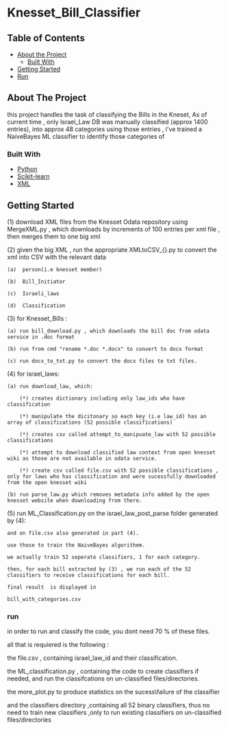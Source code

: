 # Knesset_Bill_Classifier




<!-- TABLE OF CONTENTS -->
## Table of Contents

* [About the Project](#about-the-project)
  * [Built With](#built-with)
* [Getting Started](#getting-started)
* [Run](#run)



<!-- ABOUT THE PROJECT -->
## About The Project

this project handles the task of classifying the Bills in the Kneset,
As of current time , only Israel_Law DB was manually classified (approx 1400 entries), into approx 48 categories
using those entries , i've trained a NaiveBayes ML classifier to identify those categories of 



### Built With
* [Python](https://www.python.org/)
* [Scikit-learn](https://scikit-learn.org/)
* [XML](https://docs.python.org/3/library/xml.etree.elementtree.html)


## Getting Started
  (1) download XML files from the Knesset Odata repository using MergeXML.py , which downloads by increments of 100 entries per xml file , then merges them to one big xml
 
 (2) given the big XML , run the appropriate XMLtoCSV_{}.py   to convert the xml into CSV with the relevant data
 
    (a)  person(i.e knesset member)
    
    (b)  Bill_Initiator
    
    (c)  Israeli_laws
    
    (d)  Classification
    
 (3) for Knesset_Bills :
 
    (a) run bill_download.py , which downloads the bill doc from odata service in .doc format
    
    (b) run from cmd "rename *.doc *.docx" to convert to docx format
    
    (c) run docx_to_txt.py to convert the docx files to txt files.
 
 (4) for israel_laws:
 
    (a) run download_law, which:
    
        (*) creates dictionary including only law_ids who have classification
        
        (*) manipulate the dicitonary so each key (i.e law_id) has an array of classifications (52 possible classifications)
        
        (*) creates csv called attempt_to_manipuate_law with 52 possible classifications
        
        (*) attempt to download classified law context from open knesset wiki as those are not available in odata service.
        
        (*) create csv called file.csv with 52 possible classifications , only for laws who has classification and were sucessfully downloaded from the open knesset wiki
        
    (b) run parse_law.py which removes metadata info added by the open knesset website when downloading from there.
    
 
 (5) run ML_Classification.py on the israel_law_post_parse folder generated by (4):

    and on file.csv also generated in part (4).
    
    use those to train the NaiveBayes algorithem.
    
    we actually train 52 seperate classifiers, 1 for each category.
    
    then, for each bill extracted by (3) , we run each of the 52 classifiers to receive classifications for each bill.
    
    final result  is displayed in 
    
    bill_with_categories.csv


### run

 in order to run and classify the code, you dont need 70 % of these files.
 
 all that is requiered is the following :
 
 the file.csv , containing israel_law_id and their classification.
 
 the ML_classification.py , containing the code to create classifiers if needed, and run the classifcations on un-classified files/directories.
 
 the more_plot.py to produce statistics on the sucess\failure of the classifier
 
 and the classifiers directory ,containing all 52 binary classifiers, thus no need to train new classifiers ,only to run existing classifiers on un-classified files/directories


